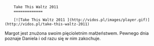 
        Take This Waltz 2011 
        =============
        
        [![Take This Waltz 2011 ](http://vidos.pl/images/player.gif)](http://vidos.pl/take-this-waltz-2011)
        
        
 Margot jest znużona swoim pięcioletnim małżeństwem. Pewnego dnia poznaje Daniela i od razu się w nim zakochuje.
    